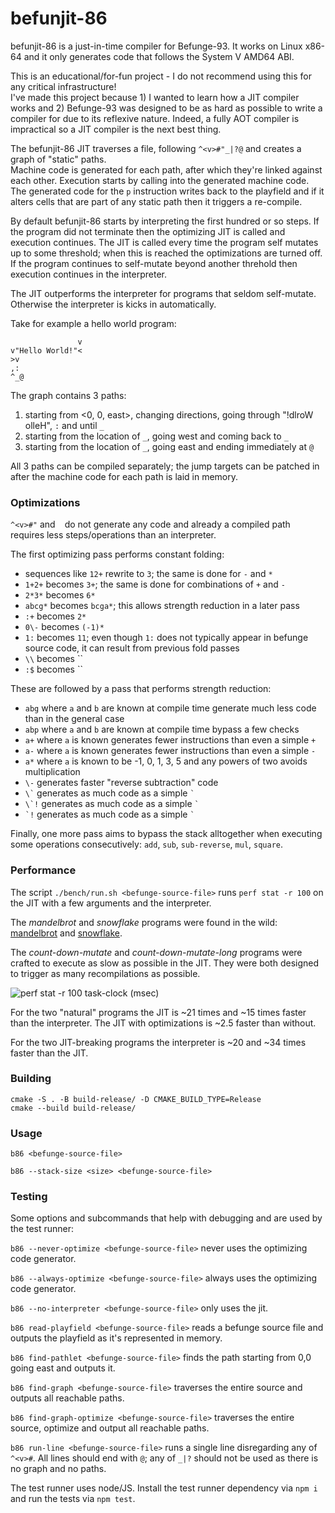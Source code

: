 # befunjit-86

befunjit-86 is a just-in-time compiler for Befunge-93.
It works on Linux x86-64 and it only generates code that follows the System V AMD64 ABI.

This is an educational/for-fun project - I do not recommend using this for any critical infrastructure!\
I've made this project because 1) I wanted to learn how a JIT compiler works and 2) Befunge-93 was designed to be as hard as possible to write a compiler for due to its reflexive nature.
Indeed, a fully AOT compiler is impractical so a JIT compiler is the next best thing.

The befunjit-86 JIT traverses a file, following `^<v>#"_|?@` and creates a graph of "static" paths.\
Machine code is generated for each path, after which they're linked against each other. Execution starts by calling into the generated machine code.
The generated code for the `p` instruction writes back to the playfield and if it alters cells that are part of any static path then it triggers a re-compile.

By default befunjit-86 starts by interpreting the first hundred or so steps. If the program did not terminate then
the optimizing JIT is called and execution continues. The JIT is called every time the program self mutates up to
some threshold; when this is reached the optimizations are turned off. If the program continues to self-mutate beyond
another threhold then execution continues in the interpreter.

The JIT outperforms the interpreter for programs that seldom self-mutate. Otherwise the interpreter is kicks in automatically.

Take for example a hello world program:

```
               v
v"Hello World!"<
>v
,:
^_@
```

The graph contains 3 paths:

1. starting from <0, 0, east>, changing directions, going through "!dlroW olleH", `:` and until `_`
2. starting from the location of `_`, going west and coming back to `_`
3. starting from the location of `_`, going east and ending immediately at `@`

All 3 paths can be compiled separately; the jump targets can be patched in after the machine code for each path is laid in memory.


### Optimizations

`^<v>#"` and ` ` do not generate any code and already a compiled path requires less steps/operations than an interpreter.

The first optimizing pass performs constant folding:
+ sequences like `12+` rewrite to `3`; the same is done for `-` and `*`
+ `1+2+` becomes `3+`; the same is done for combinations of `+` and `-`
+ `2*3*` becomes `6*`
+ `abcg*` becomes `bcga*`; this allows strength reduction in a later pass
+ `:+` becomes `2*`
+ `0\-` becomes `(-1)*`
+ `1:` becomes `11`; even though `1:` does not typically appear in befunge source code, it can result from previous fold passes
+ `\\` becomes ``
+ `:$` becomes ``

These are followed by a pass that performs strength reduction:
+ `abg` where `a` and `b` are known at compile time generate much less code than in the general case
+ `abp` where `a` and `b` are known at compile time bypass a few checks
+ `a+` where `a` is known generates fewer instructions than even a simple `+`
+ `a-` where `a` is known generates fewer instructions than even a simple `-`
+ `a*` where `a` is known to be -1, 0, 1, 3, 5 and any powers of two avoids multiplication
+ `\-` generates faster "reverse subtraction" code
+ `` \` `` generates as much code as a simple `` ` ``
+ `` \`! `` generates as much code as a simple `` ` ``
+ `` `! `` generates as much code as a simple `` ` ``

Finally, one more pass aims to bypass the stack alltogether when executing some operations consecutively: `add`, `sub`, `sub-reverse`, `mul`, `square`.


### Performance

The script `./bench/run.sh <befunge-source-file>` runs `perf stat -r 100` on the JIT with a few arguments and the interpreter.

The _mandelbrot_ and _snowflake_ programs were found in the wild:
[mandelbrot](https://codegolf.stackexchange.com/questions/3105/generate-a-mandelbrot-fractal/106527#106527) and
[snowflake](https://codegolf.stackexchange.com/questions/148206/the-quantum-drunkards-walk/148323#148323).

The _count-down-mutate_ and _count-down-mutate-long_ programs were crafted to execute as slow as possible in the JIT.
They were both designed to trigger as many recompilations as possible. 

![perf stat -r 100 task-clock (msec)](https://github.com/user-attachments/assets/448051e7-5f08-4b67-92c4-66f0146fd627)

For the two "natural" programs the JIT is ~21 times and ~15 times faster than the interpreter. The JIT with optimizations is ~2.5 faster than without.

For the two JIT-breaking programs the interpreter is ~20 and ~34 times faster than the JIT.


### Building

```
cmake -S . -B build-release/ -D CMAKE_BUILD_TYPE=Release
cmake --build build-release/
```


### Usage

`b86 <befunge-source-file>`

`b86 --stack-size <size> <befunge-source-file>`


### Testing

Some options and subcommands that help with debugging and are used by the test runner:

`b86 --never-optimize <befunge-source-file>`
never uses the optimizing code generator.

`b86 --always-optimize <befunge-source-file>`
always uses the optimizing code generator.

`b86 --no-interpreter <befunge-source-file>`
only uses the jit.

`b86 read-playfield <befunge-source-file>`
reads a befunge source file and outputs the playfield as it's represented in memory.

`b86 find-pathlet <befunge-source-file>`
finds the path starting from 0,0 going east and outputs it.

`b86 find-graph <befunge-source-file>`
traverses the entire source and outputs all reachable paths.

`b86 find-graph-optimize <befunge-source-file>`
traverses the entire source, optimize and output all reachable paths.

`b86 run-line <befunge-source-file>`
runs a single line disregarding any of `^<v>#`.
All lines should end with `@`; any of `_|?` should not be used as there is no graph and no paths.

The test runner uses node/JS. Install the test runner dependency via `npm i` and run the tests via `npm test`.
